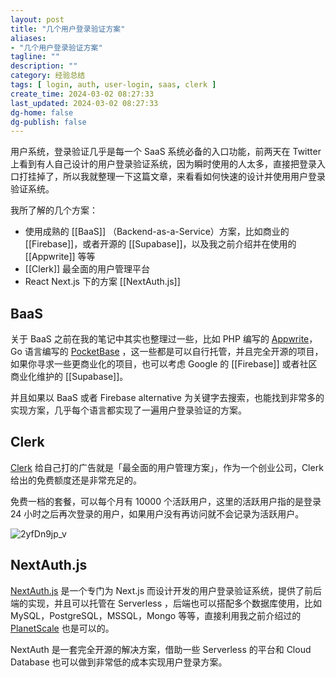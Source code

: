 ```yaml
---
layout: post
title: "几个用户登录验证方案"
aliases:
- "几个用户登录验证方案"
tagline: ""
description: ""
category: 经验总结
tags: [ login, auth, user-login, saas, clerk ]
create_time: 2024-03-02 08:27:33
last_updated: 2024-03-02 08:27:33
dg-home: false
dg-publish: false
---
```


用户系统，登录验证几乎是每一个 SaaS 系统必备的入口功能，前两天在 Twitter 上看到有人自己设计的用户登录验证系统，因为瞬时使用的人太多，直接把登录入口打挂掉了，所以我就整理一下这篇文章，来看看如何快速的设计并使用用户登录验证系统。

我所了解的几个方案：

- 使用成熟的 [[BaaS]] （Backend-as-a-Service）方案，比如商业的 [[Firebase]]，或者开源的 [[Supabase]]，以及我之前介绍并在使用的 [[Appwrite]] 等等
- [[Clerk]] 最全面的用户管理平台
- React Next.js 下的方案 [[NextAuth.js]]

## BaaS

关于 BaaS 之前在我的笔记中其实也整理过一些，比如 PHP 编写的 [Appwrite](https://blog.einverne.info/post/2022/10/appwrite-usage.html)， Go 语言编写的 [PocketBase](https://blog.einverne.info/post/2023/01/pocketbase-baas-with-litestream-build-webapp.html) ，这一些都是可以自行托管，并且完全开源的项目，如果你寻求一些更商业化的项目，也可以考虑 Google 的 [[Firebase]] 或者社区商业化维护的 [[Supabase]]。

并且如果以 BaaS 或者 Firebase alternative 为关键字去搜索，也能找到非常多的实现方案，几乎每个语言都实现了一遍用户登录验证的方案。

## Clerk

[Clerk](https://clerk.com/) 给自己打的广告就是「最全面的用户管理方案」，作为一个创业公司，Clerk 给出的免费额度还是非常充足的。

免费一档的套餐，可以每个月有 10000 个活跃用户，这里的活跃用户指的是登录 24 小时之后再次登录的用户，如果用户没有再访问就不会记录为活跃用户。

![2yfDn9jp_v](https://pic.einverne.info/images/2yfDn9jp_v.png)

## NextAuth.js

[NextAuth.js](https://next-auth.js.org/) 是一个专门为 Next.js 而设计开发的用户登录验证系统，提供了前后端的实现，并且可以托管在 Serverless ，后端也可以搭配多个数据库使用，比如 MySQL，PostgreSQL，MSSQL，Mongo 等等，直接利用我之前介绍过的 [PlanetScale](https://blog.einverne.info/post/2022/08/planetscale-mysql-service.html) 也是可以的。

NextAuth 是一套完全开源的解决方案，借助一些 Serverless 的平台和 Cloud Database 也可以做到非常低的成本实现用户登录方案。
